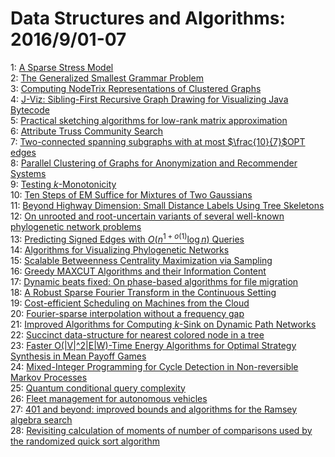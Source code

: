 # Data Structures and Algorithms: 2016/9/01-07  
1: [A Sparse Stress Model](https://doi.org/10.48550/arXiv.1608.08909)  
2: [The Generalized Smallest Grammar Problem](https://doi.org/10.48550/arXiv.1608.08927)  
3: [Computing NodeTrix Representations of Clustered Graphs](https://doi.org/10.48550/arXiv.1608.08952)  
4: [J-Viz: Sibling-First Recursive Graph Drawing for Visualizing Java  Bytecode](https://doi.org/10.48550/arXiv.1608.08970)  
5: [Practical sketching algorithms for low-rank matrix approximation](https://doi.org/10.48550/arXiv.1609.00048)  
6: [Attribute Truss Community Search](https://doi.org/10.48550/arXiv.1609.00090)  
7: [Two-connected spanning subgraphs with at most $\frac{10}{7}$OPT edges](https://doi.org/10.48550/arXiv.1609.00147)  
8: [Parallel Clustering of Graphs for Anonymization and Recommender Systems](https://doi.org/10.48550/arXiv.1609.00161)  
9: [Testing $k$-Monotonicity](https://doi.org/10.48550/arXiv.1609.00265)  
10: [Ten Steps of EM Suffice for Mixtures of Two Gaussians](https://doi.org/10.48550/arXiv.1609.00368)  
11: [Beyond Highway Dimension: Small Distance Labels Using Tree Skeletons](https://doi.org/10.48550/arXiv.1609.00512)  
12: [On unrooted and root-uncertain variants of several well-known  phylogenetic network problems](https://doi.org/10.48550/arXiv.1609.00544)  
13: [Predicting Signed Edges with $O(n^{1+o(1)} \log{n})$ Queries](https://doi.org/10.48550/arXiv.1609.00750)  
14: [Algorithms for Visualizing Phylogenetic Networks](https://doi.org/10.48550/arXiv.1609.00755)  
15: [Scalable Betweenness Centrality Maximization via Sampling](https://doi.org/10.48550/arXiv.1609.00790)  
16: [Greedy MAXCUT Algorithms and their Information Content](https://doi.org/10.48550/arXiv.1609.00810)  
17: [Dynamic beats fixed: On phase-based algorithms for file migration](https://doi.org/10.48550/arXiv.1609.00831)  
18: [A Robust Sparse Fourier Transform in the Continuous Setting](https://doi.org/10.48550/arXiv.1609.00896)  
19: [Cost-efficient Scheduling on Machines from the Cloud](https://doi.org/10.48550/arXiv.1609.01184)  
20: [Fourier-sparse interpolation without a frequency gap](https://doi.org/10.48550/arXiv.1609.01361)  
21: [Improved Algorithms for Computing $k$-Sink on Dynamic Path Networks](https://doi.org/10.48550/arXiv.1609.01373)  
22: [Succinct data-structure for nearest colored node in a tree](https://doi.org/10.48550/arXiv.1609.01400)  
23: [Faster O(|V|^2|E|W)-Time Energy Algorithms for Optimal Strategy  Synthesis in Mean Payoff Games](https://doi.org/10.48550/arXiv.1609.01517)  
24: [Mixed-Integer Programming for Cycle Detection in Non-reversible Markov  Processes](https://doi.org/10.48550/arXiv.1609.02063)  
25: [Quantum conditional query complexity](https://doi.org/10.48550/arXiv.1609.01600)  
26: [Fleet management for autonomous vehicles](https://doi.org/10.48550/arXiv.1609.01634)  
27: [401 and beyond: improved bounds and algorithms for the Ramsey algebra  search](https://doi.org/10.48550/arXiv.1609.01817)  
28: [Revisiting calculation of moments of number of comparisons used by the  randomized quick sort algorithm](https://doi.org/10.48550/arXiv.1609.01870)  